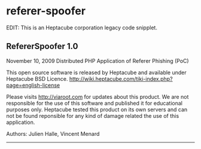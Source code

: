 # referer-spoofer

EDIT: This is an Heptacube corporation legacy code snipplet.

RefererSpoofer 1.0
---
November 10, 2009
Distributed PHP Application of Referer Phishing (PoC) 

This open source software is released by Heptacube and available under Heptacube BSD Licence.
http://wiki.heptacube.com/tiki-index.php?page=english-license

Please visits http://viaroot.com for updates about this product. We are not
responsible for the use of this software and published it for educational
purposes only. Heptacube tested this product on its own servers 
and can not be found reponsible for any kind of damage related the use of
this application.

Authors: Julien Halle, Vincent Menard

---



